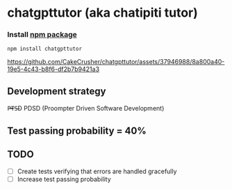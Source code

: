 # chatgpttutor (aka chatipiti tutor)
### Install [npm package](https://www.npmjs.com/package/chatgpttutor)
`npm install chatgpttutor`



https://github.com/CakeCrusher/chatgpttutor/assets/37946988/8a800a40-19e5-4c43-b8f6-df2b7b9421a3



## Development strategy
P̶T̶S̶D PDSD (Proompter Driven Software Development)
## Test passing probability = 40%
## TODO
- [ ] Create tests verifying that errors are handled gracefully
- [ ] Increase test passing probability
